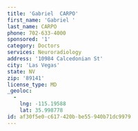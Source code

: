 ```yaml
---
title: 'Gabriel  CARPO'
first_name: 'Gabriel '
last_name: CARPO
phone: 702-633-4000
sponsored: '1'
category: Doctors
services: Neuroradiology
address: '10984 Calcedonian St'
city: 'Las Vegas'
state: NV
zip: '89141'
license_type: MD
_geoloc:
  -
    lng: -115.19588
    lat: 35.998778
id: af30f5e0-c617-420b-be55-940b71dc9979
---
```

